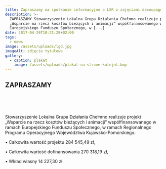 ```yaml
---
title: Zapraszamy na spotkanie informacyjne o LSR z zajęciami decoupage
description: >-
  ZAPRASZAMY Stowarzyszenie Lokalna Grupa Działania Chełmno realizuje projekt
  „Wsparcie na rzecz kosztów bieżących i animacji” współfinansowanego w ramach
  Europejskiego Funduszu Społecznego, w [...]
date: 2017-04-26T10:21:28+02:00
tags:
  - news
image: /assets/uploads/lgd.jpg
imageAlt: zdjęcie tytułowe
gallery:
  - caption: plakat
    image: /assets/uploads/plakat-na-strone-kolejnt.bmp
---
```

## ZAPRASZAMY

<br>

<br>

<br>

Stowarzyszenie Lokalna Grupa Działania Chełmno realizuje projekt „Wsparcie na rzecz kosztów bieżących i animacji” współfinansowanego w ramach Europejskiego Funduszu Społecznego, w ramach Regionalnego Programu Operacyjnego Województwa Kujawsko-Pomorskiego.



• Całkowita wartość projektu 284 545,49 zł,



• Całkowita wartość dofinansowania 270 318,19 zł,



• Wkład własny 14 227,30 zł.

<br>
